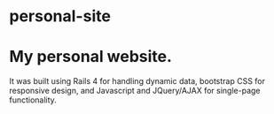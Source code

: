 # personal-site
My personal website.
===================

It was built using Rails 4 for handling dynamic data, bootstrap CSS for responsive design, and Javascript and JQuery/AJAX for single-page functionality.
